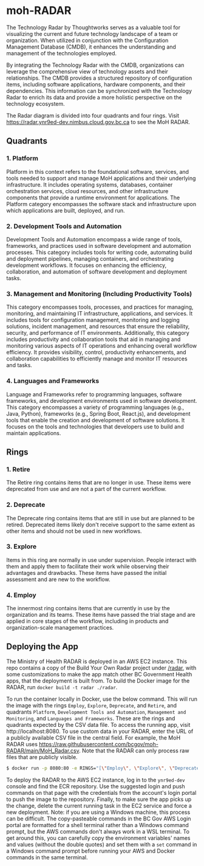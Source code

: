 # moh-RADAR

The Technology Radar by Thoughtworks serves as a valuable tool for visualizing the current and future technology landscape of a team or organization. When utilized in conjunction with the Configuration Management Database (CMDB), it enhances the understanding and management of the technologies employed.

By integrating the Technology Radar with the CMDB, organizations can leverage the comprehensive view of technology assets and their relationships. The CMDB provides a structured repository of configuration items, including software applications, hardware components, and their dependencies. This information can be synchronized with the Technology Radar to enrich its data and provide a more holistic perspective on the technology ecosystem.

The Radar diagram is divided into four quadrants and four rings. Visit https://radar.ynr9ed-dev.nimbus.cloud.gov.bc.ca to see the MoH RADAR.

## Quadrants

### 1. Platform

Platform in this context refers to the foundational software, services, and tools needed to support and manage MoH applications and their underlying infrastructure. It includes operating systems, databases, container orchestration services, cloud resources, and other infrastructure components that provide a runtime environment for applications. The Platform category encompasses the software stack and infrastructure upon which applications are built, deployed, and run.

### 2. Development Tools and Automation

Development Tools and Automation encompass a wide range of tools, frameworks, and practices used in software development and automation processes. This category includes tools for writing code, automating build and deployment pipelines, managing containers, and orchestrating development workflows. It focuses on enhancing the efficiency, collaboration, and automation of software development and deployment tasks.

### 3. Management and Monitoring (Including Productivity Tools)

This category encompasses tools, processes, and practices for managing, monitoring, and maintaining IT infrastructure, applications, and services. It includes tools for configuration management, monitoring and logging solutions, incident management, and resources that ensure the reliability, security, and performance of IT environments. Additionally, this category includes productivity and collaboration tools that aid in managing and monitoring various aspects of IT operations and enhancing overall workflow efficiency. It provides visibility, control, productivity enhancements, and collaboration capabilities to efficiently manage and monitor IT resources and tasks.

### 4. Languages and Frameworks

Language and Frameworks refer to programming languages, software frameworks, and development environments used in software development. This category encompasses a variety of programming languages (e.g., Java, Python), frameworks (e.g., Spring Boot, React.js), and development tools that enable the creation and development of software solutions. It focuses on the tools and technologies that developers use to build and maintain applications.

## Rings

### 1. Retire

The Retire ring contains items that are no longer in use. These items were deprecated from use and are not a part of the current workflow.

### 2. Deprecate

The Deprecate ring contains items that are still in use but are planned to be retired. Deprecated items likely don't receive support to the same extent as other items and should not be used in new workflows.

### 3. Explore

Items in this ring are normally in use under supervision. People interact with them and apply them to facilitate their work while observing their advantages and drawbacks. These items have passed the initial assessment and are new to the workflow.

### 4. Employ

The innermost ring contains items that are currently in use by the organization and its teams. These items have passed the trial stage and are applied in core stages of the workflow, including in products and organization-scale management practices.

## Deploying the App

The Ministry of Health RADAR is deployed in an AWS EC2 instance. This repo contains a copy of the Build Your Own Radar project under [/radar](/radar), with some customizations to make the app match other BC Government Health apps, that the deployment is built from. To build the Docker image for the RADAR, run `docker build -t radar ./radar`.

To run the container locally in Docker, use the below command. This will run the image with the rings `Employ`, `Explore`, `Deprecate`, and `Retire`, and quadrants `Platform`, `Development Tools and Automation`, `Management and Monitoring`, and `Languages and Frameworks`. These are the rings and quadrants expected by the CSV data file. To access the running app, visit http://localhost:8080. To use custom data in your RADAR, enter the URL of a publicly available CSV file in the central field. For example, the MoH RADAR uses https://raw.githubusercontent.com/bcgov/moh-RADAR/main/MoH_Radar.csv. Note that the RADAR can only process raw files that are publicly visible.

```bash
$ docker run -p 8080:80 -e RINGS="[\"Employ\", \"Explore\", \"Deprecate\", \"Retire\"]" -e QUADRANTS="[\"Platform\", \"Development Tools and Automation\", \"Management and Monitoring\", \"Languages and Frameworks\"]" radar
```

To deploy the RADAR to the AWS EC2 instance, log in to the `ynr9ed-dev` console and find the ECR repository. Use the suggested login and push commands on that page with the credentials from the account's login portal to push the image to the repository. Finally, to make sure the app picks up the change, delete the current running task in the EC2 service and force a new deployment. Note: if you are using a Windows machine, this process can be difficult. The copy-pasteable commands in the BC Gov AWS Login portal are formatted for a shell terminal rather than a Windows command prompt, but the AWS commands don't always work in a WSL terminal. To get around this, you can carefully copy the environment variables' names and values (without the double quotes) and set them with a `set` command in a Windows command prompt before running your AWS and Docker commands in the same terminal.
